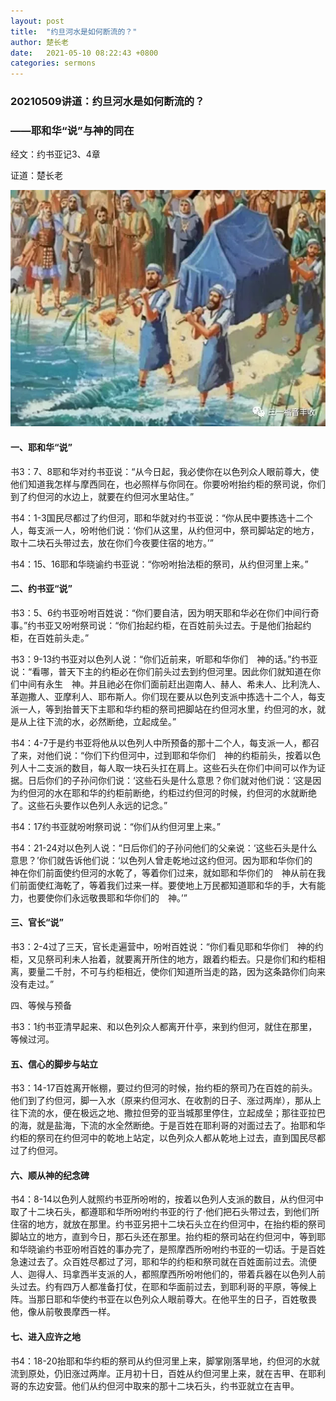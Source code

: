 ```yaml
---
layout: post
title:  "约旦河水是如何断流的？"
author: 楚长老
date:   2021-05-10 08:22:43 +0800
categories: sermons
---
```


### 20210509讲道：约旦河水是如何断流的？

### ——耶和华“说”与神的同在

 经文：约书亚记3、4章

证道：楚长老

![jordan-river](/images/jordan-river.webp)

#### 一、耶和华“说”

书3：7、8耶和华对约书亚说：“从今日起，我必使你在以色列众人眼前尊大，使他们知道我怎样与摩西同在，也必照样与你同在。你要吩咐抬约柜的祭司说，你们到了约但河的水边上，就要在约但河水里站住。”

书4：1-3国民尽都过了约但河，耶和华就对约书亚说：“你从民中要拣选十二个人，每支派一人，吩咐他们说：‘你们从这里，从约但河中，祭司脚站定的地方，取十二块石头带过去，放在你们今夜要住宿的地方。’”

书4：15、16耶和华晓谕约书亚说：“你吩咐抬法柜的祭司，从约但河里上来。”

 

#### 二、约书亚“说”

书3：5、6约书亚吩咐百姓说：“你们要自洁，因为明天耶和华必在你们中间行奇事。”约书亚又吩咐祭司说：“你们抬起约柜，在百姓前头过去。于是他们抬起约柜，在百姓前头走。”

书3：9-13约书亚对以色列人说：“你们近前来，听耶和华你们　神的话。”约书亚说：“看哪，普天下主的约柜必在你们前头过去到约但河里。因此你们就知道在你们中间有永生　神。并且祂必在你们面前赶出迦南人、赫人、希未人、比利洗人、革迦撒人、亚摩利人、耶布斯人。你们现在要从以色列支派中拣选十二个人，每支派一人，等到抬普天下主耶和华约柜的祭司把脚站在约但河水里，约但河的水，就是从上往下流的水，必然断绝，立起成垒。”

书4：4-7于是约书亚将他从以色列人中所预备的那十二个人，每支派一人，都召了来，对他们说：“你们下约但河中，过到耶和华你们　神的约柜前头，按着以色列人十二支派的数目，每人取一块石头扛在肩上。这些石头在你们中间可以作为证据。日后你们的子孙问你们说：‘这些石头是什么意思？你们就对他们说：‘这是因为约但河的水在耶和华的约柜前断绝，约柜过约但河的时候，约但河的水就断绝了。这些石头要作以色列人永远的记念。”

书4：17约书亚就吩咐祭司说：“你们从约但河里上来。”

书4：21-24对以色列人说：“日后你们的子孙问他们的父亲说：‘这些石头是什么意思？’你们就告诉他们说：‘以色列人曾走乾地过这约但河。因为耶和华你们的　神在你们前面使约但河的水乾了，等着你们过来，就如耶和华你们的　神从前在我们前面使红海乾了，等着我们过来一样。要使地上万民都知道耶和华的手，大有能力，也要使你们永远敬畏耶和华你们的　神。’”

 

#### 三、官长“说”

书3：2-4过了三天，官长走遍营中，吩咐百姓说：“你们看见耶和华你们　神的约柜，又见祭司利未人抬着，就要离开所住的地方，跟着约柜去。只是你们和约柜相离，要量二千肘，不可与约柜相近，使你们知道所当走的路，因为这条路你们向来没有走过。”

四、等候与预备

书3：1约书亚清早起来、和以色列众人都离开什亭，来到约但河，就住在那里，等候过河。

 

#### 五、信心的脚步与站立

书3：14-17百姓离开帐棚，要过约但河的时候，抬约柜的祭司乃在百姓的前头。他们到了约但河，脚一入水（原来约但河水、在收割的日子、涨过两岸），那从上往下流的水，便在极远之地、撒拉但旁的亚当城那里停住，立起成垒；那往亚拉巴的海，就是盐海，下流的水全然断绝。于是百姓在耶利哥的对面过去了。抬耶和华约柜的祭司在约但河中的乾地上站定，以色列众人都从乾地上过去，直到国民尽都过了约但河。

 

#### 六、顺从神的纪念碑

书4：8-14以色列人就照约书亚所吩咐的，按着以色列人支派的数目，从约但河中取了十二块石头，都遵耶和华所吩咐约书亚的行了‧他们把石头带过去，到他们所住宿的地方，就放在那里。约书亚另把十二块石头立在约但河中，在抬约柜的祭司脚站立的地方，直到今日，那石头还在那里。抬约柜的祭司站在约但河中，等到耶和华晓谕约书亚吩咐百姓的事办完了，是照摩西所吩咐约书亚的一切话。于是百姓急速过去了。众百姓尽都过了河，耶和华的约柜和祭司就在百姓面前过去。流便人、迦得人、玛拿西半支派的人，都照摩西所吩咐他们的，带着兵器在以色列人前头过去。约有四万人都准备打仗，在耶和华面前过去，到耶利哥的平原，等候上阵。当那日耶和华使约书亚在以色列众人眼前尊大。在他平生的日子，百姓敬畏他，像从前敬畏摩西一样。

#### 七、进入应许之地

书4：18-20抬耶和华约柜的祭司从约但河里上来，脚掌刚落旱地，约但河的水就流到原处，仍旧涨过两岸。正月初十日，百姓从约但河里上来，就在吉甲、在耶利哥的东边安营。他们从约但河中取来的那十二块石头，约书亚就立在吉甲。